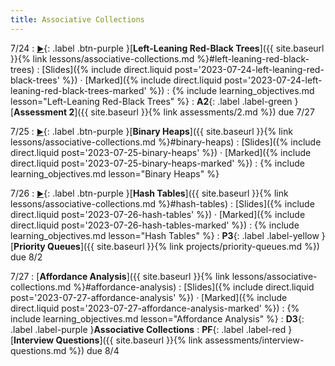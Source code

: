 ```yaml
---
title: Associative Collections
---
```


7/24
: [**<small>▶</small>**](https://podcast.ucsd.edu/watch/s123/dsc30_a00/9){: .label .btn-purple }[**Left-Leaning Red-Black Trees**]({{ site.baseurl }}{% link lessons/associative-collections.md %}#left-leaning-red-black-trees)
  : [Slides]({% include direct.liquid post='2023-07-24-left-leaning-red-black-trees' %}) &middot;
    [Marked]({% include direct.liquid post='2023-07-24-left-leaning-red-black-trees-marked' %})
: {% include learning_objectives.md lesson="Left-Leaning Red-Black Trees" %}
: **A2**{: .label .label-green }[**Assessment 2**]({{ site.baseurl }}{% link assessments/2.md %}) due 7/27

7/25
: [**<small>▶</small>**](https://podcast.ucsd.edu/watch/s123/dsc30_a00/10){: .label .btn-purple }[**Binary Heaps**]({{ site.baseurl }}{% link lessons/associative-collections.md %}#binary-heaps)
  : [Slides]({% include direct.liquid post='2023-07-25-binary-heaps' %}) &middot;
    [Marked]({% include direct.liquid post='2023-07-25-binary-heaps-marked' %})
: {% include learning_objectives.md lesson="Binary Heaps" %}

7/26
: [**<small>▶</small>**](https://podcast.ucsd.edu/watch/s123/dsc30_a00/11){: .label .btn-purple }[**Hash Tables**]({{ site.baseurl }}{% link lessons/associative-collections.md %}#hash-tables)
  : [Slides]({% include direct.liquid post='2023-07-26-hash-tables' %}) &middot;
    [Marked]({% include direct.liquid post='2023-07-26-hash-tables-marked' %})
: {% include learning_objectives.md lesson="Hash Tables" %}
: **P3**{: .label .label-yellow }[**Priority Queues**]({{ site.baseurl }}{% link projects/priority-queues.md %}) due 8/2

7/27
: [**Affordance Analysis**]({{ site.baseurl }}{% link lessons/associative-collections.md %}#affordance-analysis)
  : [Slides]({% include direct.liquid post='2023-07-27-affordance-analysis' %}) &middot;
    [Marked]({% include direct.liquid post='2023-07-27-affordance-analysis-marked' %})
: {% include learning_objectives.md lesson="Affordance Analysis" %}
: **D3**{: .label .label-purple }**Associative Collections**
: **PF**{: .label .label-red }[**Interview Questions**]({{ site.baseurl }}{% link assessments/interview-questions.md %}) due 8/4
